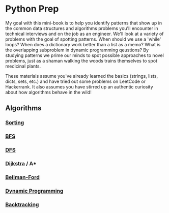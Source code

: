 # Python Prep

My goal with this mini-book is to help you identify patterns that show up in the common data structures and algorithms
problems you'll encounter in technical interviews and on the job as an engineer. We'll look at a variety of problems 
with the goal of spotting patterns. When should we use a 'while' loops? When does a dictionary work better than a list 
as a memo? What is the overlapping subproblem in dynamic programming qeustions? By studying patterns we prime our minds 
to spot possible approaches to novel problems, just as a shaman walking the woods trains themselves to spot medicinal plants.

These materials assume you've already learned the basics (strings, lists, dicts, sets, etc.) and have tried out some problems 
on LeetCode or Hackerrank. It also assumes you have stirred up an authentic curiosity about how algorithms behave in 
the wild!

## Algorithms

### [Sorting](https://github.com/SioKCronin/python_prep/tree/master/sorting)
### [BFS](https://github.com/SioKCronin/python_prep/tree/master/bfs)
### [DFS](https://github.com/SioKCronin/python_prep/tree/master/dfs)
### [Dijkstra](https://github.com/SioKCronin/python_prep/tree/master/dijkstra) / A*
### [Bellman-Ford](https://github.com/SioKCronin/python_prep/tree/master/bellman_ford)
### [Dynamic Programming](https://github.com/SioKCronin/python_prep/tree/master/dynamic_programming)
### [Backtracking](https://github.com/SioKCronin/python_prep/tree/master/backtracking)

